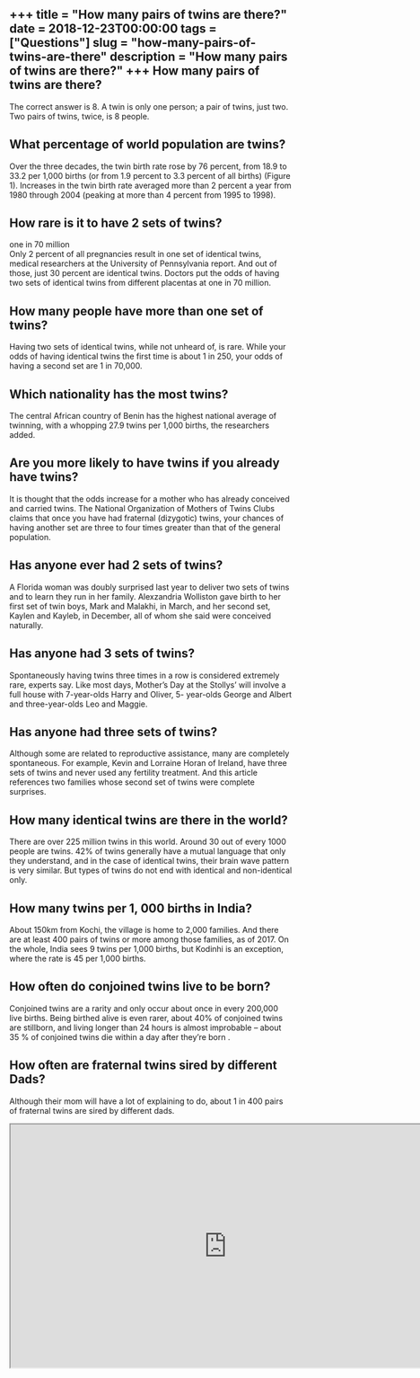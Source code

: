 +++
title = "How many pairs of twins are there?"
date = 2018-12-23T00:00:00
tags = ["Questions"]
slug = "how-many-pairs-of-twins-are-there"
description = "How many pairs of twins are there?"
+++
How many pairs of twins are there?
----------------------------------

The correct answer is 8. A twin is only one person; a pair of twins, just two. Two pairs of twins, twice, is 8 people.

What percentage of world population are twins?
----------------------------------------------

Over the three decades, the twin birth rate rose by 76 percent, from 18.9 to 33.2 per 1,000 births (or from 1.9 percent to 3.3 percent of all births) (Figure 1). Increases in the twin birth rate averaged more than 2 percent a year from 1980 through 2004 (peaking at more than 4 percent from 1995 to 1998).

How rare is it to have 2 sets of twins?
---------------------------------------

one in 70 million  
Only 2 percent of all pregnancies result in one set of identical twins, medical researchers at the University of Pennsylvania report. And out of those, just 30 percent are identical twins. Doctors put the odds of having two sets of identical twins from different placentas at one in 70 million.

How many people have more than one set of twins?
------------------------------------------------

Having two sets of identical twins, while not unheard of, is rare. While your odds of having identical twins the first time is about 1 in 250, your odds of having a second set are 1 in 70,000.

Which nationality has the most twins?
-------------------------------------

The central African country of Benin has the highest national average of twinning, with a whopping 27.9 twins per 1,000 births, the researchers added.

Are you more likely to have twins if you already have twins?
------------------------------------------------------------

It is thought that the odds increase for a mother who has already conceived and carried twins. The National Organization of Mothers of Twins Clubs claims that once you have had fraternal (dizygotic) twins, your chances of having another set are three to four times greater than that of the general population.

Has anyone ever had 2 sets of twins?
------------------------------------

A Florida woman was doubly surprised last year to deliver two sets of twins and to learn they run in her family. Alexzandria Wolliston gave birth to her first set of twin boys, Mark and Malakhi, in March, and her second set, Kaylen and Kayleb, in December, all of whom she said were conceived naturally.

Has anyone had 3 sets of twins?
-------------------------------

Spontaneously having twins three times in a row is considered extremely rare, experts say. Like most days, Mother’s Day at the Stollys’ will involve a full house with 7-year-olds Harry and Oliver, 5- year-olds George and Albert and three-year-olds Leo and Maggie.

Has anyone had three sets of twins?
-----------------------------------

Although some are related to reproductive assistance, many are completely spontaneous. For example, Kevin and Lorraine Horan of Ireland, have three sets of twins and never used any fertility treatment. And this article references two families whose second set of twins were complete surprises.

How many identical twins are there in the world?
------------------------------------------------

There are over 225 million twins in this world. Around 30 out of every 1000 people are twins. 42% of twins generally have a mutual language that only they understand, and in the case of identical twins, their brain wave pattern is very similar. But types of twins do not end with identical and non-identical only.

How many twins per 1, 000 births in India?
------------------------------------------

About 150km from Kochi, the village is home to 2,000 families. And there are at least 400 pairs of twins or more among those families, as of 2017. On the whole, India sees 9 twins per 1,000 births, but Kodinhi is an exception, where the rate is 45 per 1,000 births.

How often do conjoined twins live to be born?
---------------------------------------------

Conjoined twins are a rarity and only occur about once in every 200,000 live births. Being birthed alive is even rarer, about 40% of conjoined twins are stillborn, and living longer than 24 hours is almost improbable – about 35 % of conjoined twins die within a day after they’re born .

How often are fraternal twins sired by different Dads?
------------------------------------------------------

Although their mom will have a lot of explaining to do, about 1 in 400 pairs of fraternal twins are sired by different dads.

<iframe allow="accelerometer; autoplay; clipboard-write; encrypted-media; gyroscope; picture-in-picture" allowfullscreen="" class="__youtube_prefs__  epyt-is-override  no-lazyload" data-no-lazy="1" data-origheight="433" data-origwidth="770" data-skipgform_ajax_framebjll="" height="433" id="_ytid_18167" loading="lazy" src="https://www.youtube.com/embed/6lHswXTkdhM?enablejsapi=1&autoplay=0&cc_load_policy=0&cc_lang_pref=&iv_load_policy=1&loop=0&modestbranding=0&rel=1&fs=1&playsinline=0&autohide=2&theme=dark&color=red&controls=1&" title="YouTube player" width="770"></iframe>